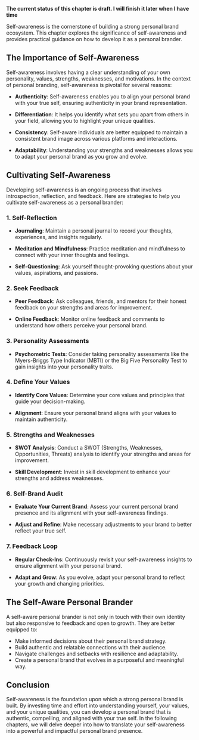 **The current status of this chapter is draft. I will finish it later when I have time**

Self-awareness is the cornerstone of building a strong personal brand ecosystem. This chapter explores the significance of self-awareness and provides practical guidance on how to develop it as a personal brander.

The Importance of Self-Awareness
--------------------------------

Self-awareness involves having a clear understanding of your own personality, values, strengths, weaknesses, and motivations. In the context of personal branding, self-awareness is pivotal for several reasons:

* **Authenticity**: Self-awareness enables you to align your personal brand with your true self, ensuring authenticity in your brand representation.

* **Differentiation**: It helps you identify what sets you apart from others in your field, allowing you to highlight your unique qualities.

* **Consistency**: Self-aware individuals are better equipped to maintain a consistent brand image across various platforms and interactions.

* **Adaptability**: Understanding your strengths and weaknesses allows you to adapt your personal brand as you grow and evolve.

Cultivating Self-Awareness
--------------------------

Developing self-awareness is an ongoing process that involves introspection, reflection, and feedback. Here are strategies to help you cultivate self-awareness as a personal brander:

### 1. Self-Reflection

* **Journaling**: Maintain a personal journal to record your thoughts, experiences, and insights regularly.

* **Meditation and Mindfulness**: Practice meditation and mindfulness to connect with your inner thoughts and feelings.

* **Self-Questioning**: Ask yourself thought-provoking questions about your values, aspirations, and passions.

### 2. Seek Feedback

* **Peer Feedback**: Ask colleagues, friends, and mentors for their honest feedback on your strengths and areas for improvement.

* **Online Feedback**: Monitor online feedback and comments to understand how others perceive your personal brand.

### 3. Personality Assessments

* **Psychometric Tests**: Consider taking personality assessments like the Myers-Briggs Type Indicator (MBTI) or the Big Five Personality Test to gain insights into your personality traits.

### 4. Define Your Values

* **Identify Core Values**: Determine your core values and principles that guide your decision-making.

* **Alignment**: Ensure your personal brand aligns with your values to maintain authenticity.

### 5. Strengths and Weaknesses

* **SWOT Analysis**: Conduct a SWOT (Strengths, Weaknesses, Opportunities, Threats) analysis to identify your strengths and areas for improvement.

* **Skill Development**: Invest in skill development to enhance your strengths and address weaknesses.

### 6. Self-Brand Audit

* **Evaluate Your Current Brand**: Assess your current personal brand presence and its alignment with your self-awareness findings.

* **Adjust and Refine**: Make necessary adjustments to your brand to better reflect your true self.

### 7. Feedback Loop

* **Regular Check-Ins**: Continuously revisit your self-awareness insights to ensure alignment with your personal brand.

* **Adapt and Grow**: As you evolve, adapt your personal brand to reflect your growth and changing priorities.

The Self-Aware Personal Brander
-------------------------------

A self-aware personal brander is not only in touch with their own identity but also responsive to feedback and open to growth. They are better equipped to:

* Make informed decisions about their personal brand strategy.
* Build authentic and relatable connections with their audience.
* Navigate challenges and setbacks with resilience and adaptability.
* Create a personal brand that evolves in a purposeful and meaningful way.

Conclusion
----------

Self-awareness is the foundation upon which a strong personal brand is built. By investing time and effort into understanding yourself, your values, and your unique qualities, you can develop a personal brand that is authentic, compelling, and aligned with your true self. In the following chapters, we will delve deeper into how to translate your self-awareness into a powerful and impactful personal brand presence.
